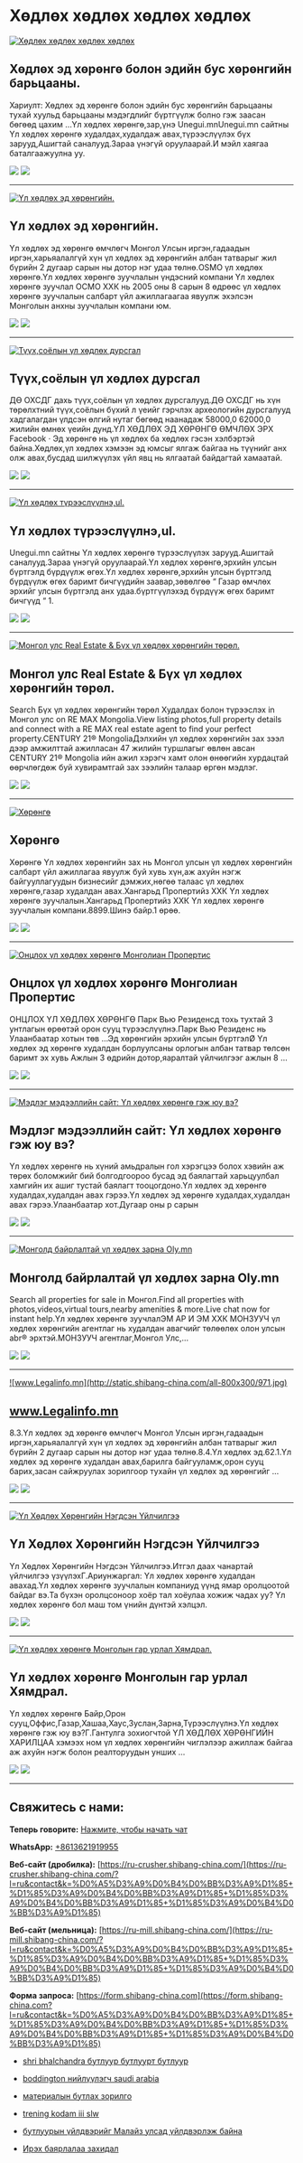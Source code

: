 # Хөдлөх хөдлөх хөдлөх хөдлөх

<a href="https://swt.shibang-china.com/?l=ru&img&k=%D0%A5%D3%A9%D0%B4%D0%BB%D3%A9%D1%85+%D1%85%D3%A9%D0%B4%D0%BB%D3%A9%D1%85+%D1%85%D3%A9%D0%B4%D0%BB%D3%A9%D1%85+%D1%85%D3%A9%D0%B4%D0%BB%D3%A9%D1%85" target="_blank">![Хөдлөх хөдлөх хөдлөх хөдлөх](http://static.shibang-china.com/all-800x300/1203.jpg)</a>

## Хөдлөх эд хөрөнгө болон эдийн бус хөрөнгийн барьцааны.
Хариулт: Хөдлөх эд хөрөнгө болон эдийн бус хөрөнгийн барьцааны тухай хуульд барьцааны мэдэгдлийг бүртгүүлж болно гэж заасан бөгөөд цахим …Үл хөдлөх хөрөнгө,зар,үнэ Unegui.mnUnegui.mn сайтны Үл хөдлөх хөрөнгө худалдах,худалдаж авах,түрээслүүлэх бүх зарууд,Ашигтай саналууд.Зараа үнэгүй оруулаарай.И мэйл хаягаа баталгаажуулна уу.


<a href="https://whatsapp.shibangsoft.com/WhatsApp.php" target="_blank" title="WhatsApp">![](http://static.shibang-china.com/icon/whatsapp.png)</a> <a href="https://swt.shibang-china.com/?l=ru&icon&k=%D0%A5%D3%A9%D0%B4%D0%BB%D3%A9%D1%85+%D1%85%D3%A9%D0%B4%D0%BB%D3%A9%D1%85+%D1%85%D3%A9%D0%B4%D0%BB%D3%A9%D1%85+%D1%85%D3%A9%D0%B4%D0%BB%D3%A9%D1%85" target="_blank">![](http://static.shibang-china.com/icon/chat-ru.png)</a>

---

<a href="https://swt.shibang-china.com/?l=ru&img&k=%D0%A5%D3%A9%D0%B4%D0%BB%D3%A9%D1%85+%D1%85%D3%A9%D0%B4%D0%BB%D3%A9%D1%85+%D1%85%D3%A9%D0%B4%D0%BB%D3%A9%D1%85+%D1%85%D3%A9%D0%B4%D0%BB%D3%A9%D1%85" target="_blank">![Үл хөдлөх эд хөрөнгийн.](http://static.shibang-china.com/all-800x300/673.jpg)</a>

## Үл хөдлөх эд хөрөнгийн.
Үл хөдлөх эд хөрөнгө өмчлөгч Монгол Улсын иргэн,гадаадын иргэн,харьяалалгүй хүн үл хөдлөх эд хөрөнгийн албан татварыг жил бүрийн 2 дугаар сарын ны дотор нэг удаа төлнө.OSMO үл хөдлөх хөрөнгө.Үл хөдлөх хөрөнгө зуучлалын үндэсний компани Үл хөдлөх хөрөнгө зуучлал ОСМО ХХК нь 2005 оны 8 сарын 8 өдрөөс үл хөдлөх хөрөнгө зуучлалын салбарт үйл ажиллагаагаа явуулж эхэлсэн Монголын анхны зуучлалын компани юм.


<a href="https://whatsapp.shibangsoft.com/WhatsApp.php" target="_blank" title="WhatsApp">![](http://static.shibang-china.com/icon/whatsapp.png)</a> <a href="https://swt.shibang-china.com/?l=ru&icon&k=%D0%A5%D3%A9%D0%B4%D0%BB%D3%A9%D1%85+%D1%85%D3%A9%D0%B4%D0%BB%D3%A9%D1%85+%D1%85%D3%A9%D0%B4%D0%BB%D3%A9%D1%85+%D1%85%D3%A9%D0%B4%D0%BB%D3%A9%D1%85" target="_blank">![](http://static.shibang-china.com/icon/chat-ru.png)</a>

---

<a href="https://swt.shibang-china.com/?l=ru&img&k=%D0%A5%D3%A9%D0%B4%D0%BB%D3%A9%D1%85+%D1%85%D3%A9%D0%B4%D0%BB%D3%A9%D1%85+%D1%85%D3%A9%D0%B4%D0%BB%D3%A9%D1%85+%D1%85%D3%A9%D0%B4%D0%BB%D3%A9%D1%85" target="_blank">![Түүх,соёлын үл хөдлөх дурсгал](http://static.shibang-china.com/all-800x300/1460.jpg)</a>

## Түүх,соёлын үл хөдлөх дурсгал
ДӨ ОХСДГ дахь түүх,соёлын үл хөдлөх дурсгалууд.ДӨ ОХСДГ нь хүн төрөлхтний түүх,соёлын бүхий л үеийг гэрчлэх археологийн дурсгалууд хадгалагдан үлдсэн өлгий нутаг бөгөөд наанадаж 58000,0 62000,0 жилийн өмнөх үеийн дунд.ҮЛ ХӨДЛӨХ ЭД ХӨРӨНГӨ ӨМЧЛӨХ ЭРХ Facebook&nbsp;&#0183;&#32;Эд хөрөнгө нь үл хөдлөх ба хөдлөх гэсэн хэлбэртэй байна.Хөдлөх,үл хөдлөх хэмээн эд юмсыг ялгаж байгаа нь түүнийг анх олж авах,бусдад шилжүүлэх үйл явц нь ялгаатай байдагтай хамаатай.


<a href="https://whatsapp.shibangsoft.com/WhatsApp.php" target="_blank" title="WhatsApp">![](http://static.shibang-china.com/icon/whatsapp.png)</a> <a href="https://swt.shibang-china.com/?l=ru&icon&k=%D0%A5%D3%A9%D0%B4%D0%BB%D3%A9%D1%85+%D1%85%D3%A9%D0%B4%D0%BB%D3%A9%D1%85+%D1%85%D3%A9%D0%B4%D0%BB%D3%A9%D1%85+%D1%85%D3%A9%D0%B4%D0%BB%D3%A9%D1%85" target="_blank">![](http://static.shibang-china.com/icon/chat-ru.png)</a>

---

<a href="https://swt.shibang-china.com/?l=ru&img&k=%D0%A5%D3%A9%D0%B4%D0%BB%D3%A9%D1%85+%D1%85%D3%A9%D0%B4%D0%BB%D3%A9%D1%85+%D1%85%D3%A9%D0%B4%D0%BB%D3%A9%D1%85+%D1%85%D3%A9%D0%B4%D0%BB%D3%A9%D1%85" target="_blank">![Үл хөдлөх түрээслүүлнэ,ul.](http://static.shibang-china.com/all-800x300/1313.jpg)</a>

## Үл хөдлөх түрээслүүлнэ,ul.
Unegui.mn сайтны Үл хөдлөх хөрөнгө түрээслүүлэх зарууд.Ашигтай саналууд.Зараа үнэгүй оруулаарай.Үл хөдлөх хөрөнгө,эрхийн улсын бүртгэлд бүрдүүлж өгөх.Үл хөдлөх хөрөнгө,эрхийн улсын бүртгэлд бүрдүүлж өгөх баримт бичгүүдийн заавар,зөвөлгөө “ Газар өмчлөх эрхийг улсын бүртгэлд анх удаа.бүртгүүлэхэд бүрдүүж өгөх баримт бичгүүд “ 1.


<a href="https://whatsapp.shibangsoft.com/WhatsApp.php" target="_blank" title="WhatsApp">![](http://static.shibang-china.com/icon/whatsapp.png)</a> <a href="https://swt.shibang-china.com/?l=ru&icon&k=%D0%A5%D3%A9%D0%B4%D0%BB%D3%A9%D1%85+%D1%85%D3%A9%D0%B4%D0%BB%D3%A9%D1%85+%D1%85%D3%A9%D0%B4%D0%BB%D3%A9%D1%85+%D1%85%D3%A9%D0%B4%D0%BB%D3%A9%D1%85" target="_blank">![](http://static.shibang-china.com/icon/chat-ru.png)</a>

---

<a href="https://swt.shibang-china.com/?l=ru&img&k=%D0%A5%D3%A9%D0%B4%D0%BB%D3%A9%D1%85+%D1%85%D3%A9%D0%B4%D0%BB%D3%A9%D1%85+%D1%85%D3%A9%D0%B4%D0%BB%D3%A9%D1%85+%D1%85%D3%A9%D0%B4%D0%BB%D3%A9%D1%85" target="_blank">![Монгол улс Real Estate &amp; Бүх үл хөдлөх хөрөнгийн төрөл.](http://static.shibang-china.com/all-800x300/29.jpg)</a>

## Монгол улс Real Estate &amp; Бүх үл хөдлөх хөрөнгийн төрөл.
Search Бүх үл хөдлөх хөрөнгийн төрөл Худалдах болон түрээслэх in Монгол улс on RE MAX Mongolia.View listing photos,full property details and connect with a RE MAX real estate agent to find your perfect property.CENTURY 21&#174; MongoliaДэлхийн үл хөдлөх хөрөнгийн зах зээл дээр амжилттай ажилласан 47 жилийн туршлагыг өвлөн авсан CENTURY 21&#174; Mongolia ийн ажил хэрэгч хамт олон өнөөгийн хурдацтай өөрчлөгдөж буй хувирамтгай зах зээлийн талаар өргөн мэдлэг.


<a href="https://whatsapp.shibangsoft.com/WhatsApp.php" target="_blank" title="WhatsApp">![](http://static.shibang-china.com/icon/whatsapp.png)</a> <a href="https://swt.shibang-china.com/?l=ru&icon&k=%D0%A5%D3%A9%D0%B4%D0%BB%D3%A9%D1%85+%D1%85%D3%A9%D0%B4%D0%BB%D3%A9%D1%85+%D1%85%D3%A9%D0%B4%D0%BB%D3%A9%D1%85+%D1%85%D3%A9%D0%B4%D0%BB%D3%A9%D1%85" target="_blank">![](http://static.shibang-china.com/icon/chat-ru.png)</a>

---

<a href="https://swt.shibang-china.com/?l=ru&img&k=%D0%A5%D3%A9%D0%B4%D0%BB%D3%A9%D1%85+%D1%85%D3%A9%D0%B4%D0%BB%D3%A9%D1%85+%D1%85%D3%A9%D0%B4%D0%BB%D3%A9%D1%85+%D1%85%D3%A9%D0%B4%D0%BB%D3%A9%D1%85" target="_blank">![Хөрөнгө](http://static.shibang-china.com/all-800x300/1085.jpg)</a>

## Хөрөнгө
Хөрөнгө Үл хөдлөх хөрөнгийн зах нь Монгол улсын үл хөдлөх хөрөнгийн салбарт үйл ажиллагаа явуулж буй хувь хүн,аж ахуйн нэгж байгууллагуудын бизнесийг дэмжих,нөгөө талаас үл хөдлөх хөрөнгө,газар худалдан авах.Хангарьд Пропертийз ХХК Үл хөдлөх хөрөнгө зуучлалын.Хангарьд Пропертийз ХХК Үл хөдлөх хөрөнгө зуучлалын компани.8899.Шинэ байр.1 өрөө.


<a href="https://whatsapp.shibangsoft.com/WhatsApp.php" target="_blank" title="WhatsApp">![](http://static.shibang-china.com/icon/whatsapp.png)</a> <a href="https://swt.shibang-china.com/?l=ru&icon&k=%D0%A5%D3%A9%D0%B4%D0%BB%D3%A9%D1%85+%D1%85%D3%A9%D0%B4%D0%BB%D3%A9%D1%85+%D1%85%D3%A9%D0%B4%D0%BB%D3%A9%D1%85+%D1%85%D3%A9%D0%B4%D0%BB%D3%A9%D1%85" target="_blank">![](http://static.shibang-china.com/icon/chat-ru.png)</a>

---

<a href="https://swt.shibang-china.com/?l=ru&img&k=%D0%A5%D3%A9%D0%B4%D0%BB%D3%A9%D1%85+%D1%85%D3%A9%D0%B4%D0%BB%D3%A9%D1%85+%D1%85%D3%A9%D0%B4%D0%BB%D3%A9%D1%85+%D1%85%D3%A9%D0%B4%D0%BB%D3%A9%D1%85" target="_blank">![Онцлох үл хөдлөх хөрөнгө Монголиан Пропертис](http://static.shibang-china.com/all-800x300/1129.jpg)</a>

## Онцлох үл хөдлөх хөрөнгө Монголиан Пропертис
ОНЦЛОХ ҮЛ ХӨДЛӨХ ХӨРӨНГӨ Парк Вью Резиденсд тохь тухтай 3 унтлагын өрөөтэй орон сууц түрээслүүлнэ.Парк Вью Резиденс нь Улаанбаатар хотын төв …Эд хөрөнгийн эрхийн улсын бүртгэл&#216; Үл хөдлөх эд хөрөнгө худалдан борлуулсаны орлогын албан татвар төлсөн баримт эх хувь Ажлын 3 өдрийн дотор,яаралтай үйлчилгээг ажлын 8 …


<a href="https://whatsapp.shibangsoft.com/WhatsApp.php" target="_blank" title="WhatsApp">![](http://static.shibang-china.com/icon/whatsapp.png)</a> <a href="https://swt.shibang-china.com/?l=ru&icon&k=%D0%A5%D3%A9%D0%B4%D0%BB%D3%A9%D1%85+%D1%85%D3%A9%D0%B4%D0%BB%D3%A9%D1%85+%D1%85%D3%A9%D0%B4%D0%BB%D3%A9%D1%85+%D1%85%D3%A9%D0%B4%D0%BB%D3%A9%D1%85" target="_blank">![](http://static.shibang-china.com/icon/chat-ru.png)</a>

---

<a href="https://swt.shibang-china.com/?l=ru&img&k=%D0%A5%D3%A9%D0%B4%D0%BB%D3%A9%D1%85+%D1%85%D3%A9%D0%B4%D0%BB%D3%A9%D1%85+%D1%85%D3%A9%D0%B4%D0%BB%D3%A9%D1%85+%D1%85%D3%A9%D0%B4%D0%BB%D3%A9%D1%85" target="_blank">![Мэдлэг мэдээллийн сайт: Үл хөдлөх хөрөнгө гэж юу вэ?](http://static.shibang-china.com/all-800x300/88.jpg)</a>

## Мэдлэг мэдээллийн сайт: Үл хөдлөх хөрөнгө гэж юу вэ?
Үл хөдлөх хөрөнгө нь хүний амьдралын гол хэрэгцээ болох хэвийн аж төрөх боломжийг бий болгодгоороо бусад эд баялагтай харьцуулбал хамгийн их ашиг тустай баялагт тооцогдоно.Үл хөдлөх эд хөрөнгө худалдах,худалдан авах гэрээ.Үл хөдлөх эд хөрөнгө худалдах,худалдан авах гэрээ.Улаанбаатар хот.Дугаар  оны  р сарын


<a href="https://whatsapp.shibangsoft.com/WhatsApp.php" target="_blank" title="WhatsApp">![](http://static.shibang-china.com/icon/whatsapp.png)</a> <a href="https://swt.shibang-china.com/?l=ru&icon&k=%D0%A5%D3%A9%D0%B4%D0%BB%D3%A9%D1%85+%D1%85%D3%A9%D0%B4%D0%BB%D3%A9%D1%85+%D1%85%D3%A9%D0%B4%D0%BB%D3%A9%D1%85+%D1%85%D3%A9%D0%B4%D0%BB%D3%A9%D1%85" target="_blank">![](http://static.shibang-china.com/icon/chat-ru.png)</a>

---

<a href="https://swt.shibang-china.com/?l=ru&img&k=%D0%A5%D3%A9%D0%B4%D0%BB%D3%A9%D1%85+%D1%85%D3%A9%D0%B4%D0%BB%D3%A9%D1%85+%D1%85%D3%A9%D0%B4%D0%BB%D3%A9%D1%85+%D1%85%D3%A9%D0%B4%D0%BB%D3%A9%D1%85" target="_blank">![Монголд байрлалтай үл хөдлөх зарна Oly.mn](http://static.shibang-china.com/all-800x300/363.jpg)</a>

## Монголд байрлалтай үл хөдлөх зарна Oly.mn
Search all properties for sale in Монгол.Find all properties with photos,videos,virtual tours,nearby amenities &amp; more.Live chat now for instant help.Үл хөдлөх хөрөнгө зуучлалЭМ АР И ЭМ ХХК МОНЗУУЧ үл хөдлөх хөрөнгийн агентлаг нь худалдан авагчийг төлөөлөх олон улсын abr&#174; эрхтэй.МОНЗУУЧ агентлаг,Монгол Улс,…


<a href="https://whatsapp.shibangsoft.com/WhatsApp.php" target="_blank" title="WhatsApp">![](http://static.shibang-china.com/icon/whatsapp.png)</a> <a href="https://swt.shibang-china.com/?l=ru&icon&k=%D0%A5%D3%A9%D0%B4%D0%BB%D3%A9%D1%85+%D1%85%D3%A9%D0%B4%D0%BB%D3%A9%D1%85+%D1%85%D3%A9%D0%B4%D0%BB%D3%A9%D1%85+%D1%85%D3%A9%D0%B4%D0%BB%D3%A9%D1%85" target="_blank">![](http://static.shibang-china.com/icon/chat-ru.png)</a>

---

<a href="https://swt.shibang-china.com/?l=ru&img&k=%D0%A5%D3%A9%D0%B4%D0%BB%D3%A9%D1%85+%D1%85%D3%A9%D0%B4%D0%BB%D3%A9%D1%85+%D1%85%D3%A9%D0%B4%D0%BB%D3%A9%D1%85+%D1%85%D3%A9%D0%B4%D0%BB%D3%A9%D1%85" target="_blank">![www.Legalinfo.mn](http://static.shibang-china.com/all-800x300/971.jpg)</a>

## www.Legalinfo.mn
8.3.Үл хөдлөх эд хөрөнгө өмчлөгч Монгол Улсын иргэн,гадаадын иргэн,харьяалалгүй хүн үл хөдлөх эд хөрөнгийн албан татварыг жил бүрийн 2 дугаар сарын ны дотор нэг удаа төлнө.8.4.Үл хөдлөх эд.62.1.Үл хөдлөх эд хөрөнгө худалдан авах,барилга байгууламж,орон сууц барих,засан сайжруулах зорилгоор тухайн үл хөдлөх эд хөрөнгийг …


<a href="https://whatsapp.shibangsoft.com/WhatsApp.php" target="_blank" title="WhatsApp">![](http://static.shibang-china.com/icon/whatsapp.png)</a> <a href="https://swt.shibang-china.com/?l=ru&icon&k=%D0%A5%D3%A9%D0%B4%D0%BB%D3%A9%D1%85+%D1%85%D3%A9%D0%B4%D0%BB%D3%A9%D1%85+%D1%85%D3%A9%D0%B4%D0%BB%D3%A9%D1%85+%D1%85%D3%A9%D0%B4%D0%BB%D3%A9%D1%85" target="_blank">![](http://static.shibang-china.com/icon/chat-ru.png)</a>

---

<a href="https://swt.shibang-china.com/?l=ru&img&k=%D0%A5%D3%A9%D0%B4%D0%BB%D3%A9%D1%85+%D1%85%D3%A9%D0%B4%D0%BB%D3%A9%D1%85+%D1%85%D3%A9%D0%B4%D0%BB%D3%A9%D1%85+%D1%85%D3%A9%D0%B4%D0%BB%D3%A9%D1%85" target="_blank">![Үл Хөдлөх Хөрөнгийн Нэгдсэн Үйлчилгээ](http://static.shibang-china.com/all-800x300/1493.jpg)</a>

## Үл Хөдлөх Хөрөнгийн Нэгдсэн Үйлчилгээ
Үл Хөдлөх Хөрөнгийн Нэгдсэн Үйлчилгээ.Итгэл даах чанартай үйлчилгээ үзүүлэхГ.Ариунжаргал: Үл хөдлөх хөрөнгө худалдан авахад.Үл хөдлөх хөрөнгө зуучлалын компаниуд үүнд ямар оролцоотой байдаг вэ.Та бүхэн оролцсоноор хоёр тал хоёулаа хожиж чадах уу? Үл хөдлөх хөрөнгө бол маш том үнийн дүнтэй хэлцэл.


<a href="https://whatsapp.shibangsoft.com/WhatsApp.php" target="_blank" title="WhatsApp">![](http://static.shibang-china.com/icon/whatsapp.png)</a> <a href="https://swt.shibang-china.com/?l=ru&icon&k=%D0%A5%D3%A9%D0%B4%D0%BB%D3%A9%D1%85+%D1%85%D3%A9%D0%B4%D0%BB%D3%A9%D1%85+%D1%85%D3%A9%D0%B4%D0%BB%D3%A9%D1%85+%D1%85%D3%A9%D0%B4%D0%BB%D3%A9%D1%85" target="_blank">![](http://static.shibang-china.com/icon/chat-ru.png)</a>

---

<a href="https://swt.shibang-china.com/?l=ru&img&k=%D0%A5%D3%A9%D0%B4%D0%BB%D3%A9%D1%85+%D1%85%D3%A9%D0%B4%D0%BB%D3%A9%D1%85+%D1%85%D3%A9%D0%B4%D0%BB%D3%A9%D1%85+%D1%85%D3%A9%D0%B4%D0%BB%D3%A9%D1%85" target="_blank">![Үл хөдлөх хөрөнгө Монголын гар урлал Хямдрал.](http://static.shibang-china.com/all-800x300/402.jpg)</a>

## Үл хөдлөх хөрөнгө Монголын гар урлал Хямдрал.
Үл хөдлөх хөрөнгө Байр,Орон сууц,Оффис,Газар,Хашаа,Хаус,Зуслан,Зарна,Түрээслүүлнэ.Үл хөдлөх хөрөнгө гэж юу вэ?Г.Гантулга зохиогчтой ҮЛ ХӨДЛӨХ ХӨРӨНГИЙН ХАРИЛЦАА хэмээх ном үл хөдлөх хөрөнгийн чиглэлээр ажиллаж байгаа аж ахуйн нэгж болон реалторуудын унших …


<a href="https://whatsapp.shibangsoft.com/WhatsApp.php" target="_blank" title="WhatsApp">![](http://static.shibang-china.com/icon/whatsapp.png)</a> <a href="https://swt.shibang-china.com/?l=ru&icon&k=%D0%A5%D3%A9%D0%B4%D0%BB%D3%A9%D1%85+%D1%85%D3%A9%D0%B4%D0%BB%D3%A9%D1%85+%D1%85%D3%A9%D0%B4%D0%BB%D3%A9%D1%85+%D1%85%D3%A9%D0%B4%D0%BB%D3%A9%D1%85" target="_blank">![](http://static.shibang-china.com/icon/chat-ru.png)</a>

---
## Свяжитесь с нами:

**Теперь говорите:** [Нажмите, чтобы начать чат](https://swt.shibang-china.com?l=ru&contact&k=%D0%A5%D3%A9%D0%B4%D0%BB%D3%A9%D1%85+%D1%85%D3%A9%D0%B4%D0%BB%D3%A9%D1%85+%D1%85%D3%A9%D0%B4%D0%BB%D3%A9%D1%85+%D1%85%D3%A9%D0%B4%D0%BB%D3%A9%D1%85)

**WhatsApp:**  [+8613621919955](https://whatsapp.shibangsoft.com/WhatsApp.php)

**Веб-сайт (дробилка):** [https://ru-crusher.shibang-china.com/](https://ru-crusher.shibang-china.com/?l=ru&contact&k=%D0%A5%D3%A9%D0%B4%D0%BB%D3%A9%D1%85+%D1%85%D3%A9%D0%B4%D0%BB%D3%A9%D1%85+%D1%85%D3%A9%D0%B4%D0%BB%D3%A9%D1%85+%D1%85%D3%A9%D0%B4%D0%BB%D3%A9%D1%85)

**Веб-сайт (мельница):** [https://ru-mill.shibang-china.com/](https://ru-mill.shibang-china.com/?l=ru&contact&k=%D0%A5%D3%A9%D0%B4%D0%BB%D3%A9%D1%85+%D1%85%D3%A9%D0%B4%D0%BB%D3%A9%D1%85+%D1%85%D3%A9%D0%B4%D0%BB%D3%A9%D1%85+%D1%85%D3%A9%D0%B4%D0%BB%D3%A9%D1%85)

**Форма запроса:** [https://form.shibang-china.com](https://form.shibang-china.com?l=ru&contact&k=%D0%A5%D3%A9%D0%B4%D0%BB%D3%A9%D1%85+%D1%85%D3%A9%D0%B4%D0%BB%D3%A9%D1%85+%D1%85%D3%A9%D0%B4%D0%BB%D3%A9%D1%85+%D1%85%D3%A9%D0%B4%D0%BB%D3%A9%D1%85)

* [shri bhalchandra бутлуур бутлуурт бутлуур](../129/shri%20bhalchandra%20%D0%B1%D1%83%D1%82%D0%BB%D1%83%D1%83%D1%80%20%D0%B1%D1%83%D1%82%D0%BB%D1%83%D1%83%D1%80%D1%82%20%D0%B1%D1%83%D1%82%D0%BB%D1%83%D1%83%D1%80.md)

* [boddington нийлүүлэгч saudi arabia](../129/boddington%20%D0%BD%D0%B8%D0%B9%D0%BB%D2%AF%D2%AF%D0%BB%D1%8D%D0%B3%D1%87%20saudi%20arabia.md)

* [материалын бутлах зорилго](../130/%D0%BC%D0%B0%D1%82%D0%B5%D1%80%D0%B8%D0%B0%D0%BB%D1%8B%D0%BD%20%D0%B1%D1%83%D1%82%D0%BB%D0%B0%D1%85%20%D0%B7%D0%BE%D1%80%D0%B8%D0%BB%D0%B3%D0%BE.md)

* [trening kodam iii slw](../126/trening%20kodam%20iii%20slw.md)

* [бутлуурын үйлдвэрийг Малайз улсад үйлдвэрлэж байна](../130/%D0%B1%D1%83%D1%82%D0%BB%D1%83%D1%83%D1%80%D1%8B%D0%BD%20%D2%AF%D0%B9%D0%BB%D0%B4%D0%B2%D1%8D%D1%80%D0%B8%D0%B9%D0%B3%20%D0%9C%D0%B0%D0%BB%D0%B0%D0%B9%D0%B7%20%D1%83%D0%BB%D1%81%D0%B0%D0%B4%20%D2%AF%D0%B9%D0%BB%D0%B4%D0%B2%D1%8D%D1%80%D0%BB%D1%8D%D0%B6%20%D0%B1%D0%B0%D0%B9%D0%BD%D0%B0.md)

* [Ирэх баярлалаа захидал](../129/%D0%98%D1%80%D1%8D%D1%85%20%D0%B1%D0%B0%D1%8F%D1%80%D0%BB%D0%B0%D0%BB%D0%B0%D0%B0%20%D0%B7%D0%B0%D1%85%D0%B8%D0%B4%D0%B0%D0%BB.md)